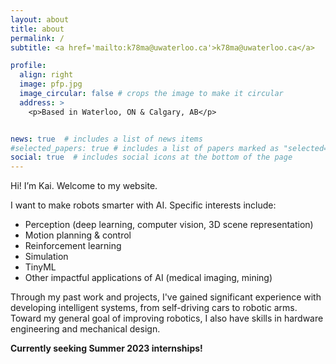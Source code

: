 ```yaml
---
layout: about
title: about
permalink: /
subtitle: <a href='mailto:k78ma@uwaterloo.ca'>k78ma@uwaterloo.ca</a>

profile:
  align: right
  image: pfp.jpg
  image_circular: false # crops the image to make it circular
  address: >
    <p>Based in Waterloo, ON & Calgary, AB</p>


news: true  # includes a list of news items
#selected_papers: true # includes a list of papers marked as "selected={true}"
social: true  # includes social icons at the bottom of the page
---
```


Hi! I’m Kai. Welcome to my website.

I want to make robots smarter with AI. Specific interests include:
- Perception (deep learning, computer vision, 3D scene representation)
- Motion planning & control
- Reinforcement learning
- Simulation
- TinyML
- Other impactful applications of AI (medical imaging, mining)

Through my past work and projects, I've gained significant experience with developing intelligent systems, from self-driving cars to robotic arms. Toward my general goal of improving robotics, I also have skills in hardware engineering and mechanical design.

**Currently seeking Summer 2023 internships!**

